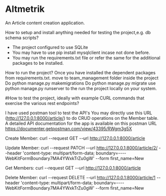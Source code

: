 # Altmetrik

An Article content creation application.

How ​to ​setup ​and ​install ​anything ​needed ​for ​testing ​the ​project, ​e.g. ​db ​schema ​scripts?

- The project configured to use SQLite
- You may have to use pip install mysqlclient incase not done before.
- You may run the requirements.txt file or refer the same for the additional packages to be installed.

How ​to ​run ​the ​project?
Once you have installed the dependent packages from requirements.txt.
move to team_management folder inside the project
Do python manage.py makemigrations
Do python manage.py migrate
use python manage.py runserver to the run the project locally on your system.

#How ​to ​test ​the ​project, ​ideally ​with ​example ​CURL ​commands ​that ​exercise ​the ​various rest ​endpoints?

I have used postman tool to test the API's
You may directly use this URL (http://127.0.0.1:8000/article/) to do CRUD operations on the Member table.
A detailed API documentation for the app is available on this postman URL https://documenter.getpostman.com/view/43395/RWgm3g5X

Create Member: curl --request GET 
--url http://127.0.0.1:8000/article

Update Member: curl --request PATCH 
--url http://127.0.0.1:8000/article/2/ 
--header 'content-type: multipart/form-data; boundary=----WebKitFormBoundary7MA4YWxkTrZu0gW' 
--form first_name=New

Get Members: curl --request GET 
--url http://127.0.0.1:8000/article

Delete Member: curl --request DELETE 
--url http://127.0.0.1:8000/article/1 
--header 'content-type: multipart/form-data; boundary=----WebKitFormBoundary7MA4YWxkTrZu0gW' 
--form first_name=New
